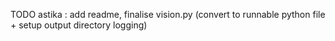 TODO astika : add readme, finalise vision.py (convert to runnable python file + setup output directory logging)